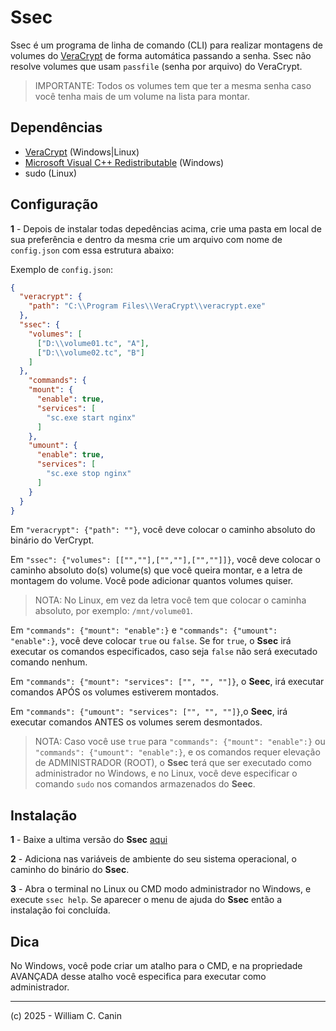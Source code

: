# Ssec

Ssec é um programa de linha de comando (CLI) para realizar montagens de volumes do [VeraCrypt](https://veracrypt.eu/en/Home.html) de forma automática passando a senha.
Ssec não resolve volumes que usam `passfile` (senha por arquivo) do VeraCrypt.

> IMPORTANTE: Todos os volumes tem que ter a mesma senha caso você tenha mais de um volume na lista para montar.

## Dependências

* [VeraCrypt](https://veracrypt.eu/en/Home.html) (Windows|Linux)
* [Microsoft Visual C++ Redistributable](https://learn.microsoft.com/pt-br/cpp/windows/latest-supported-vc-redist?view=msvc-170#visual-studio-2015-2017-2019-and-2022) (Windows)
* sudo (Linux)

## Configuração

**1** - Depois de instalar todas depedências acima, crie uma pasta em local de sua preferência e dentro da mesma crie um arquivo com nome de `config.json` com essa estrutura abaixo:

Exemplo de `config.json`:

```json
{
  "veracrypt": {
    "path": "C:\\Program Files\\VeraCrypt\\veracrypt.exe"
  },
  "ssec": {
    "volumes": [
      ["D:\\volume01.tc", "A"],
      ["D:\\volume02.tc", "B"]
    ]
  },
    "commands": {
    "mount": {
      "enable": true,
      "services": [
        "sc.exe start nginx"
      ]
    },
    "umount": {
      "enable": true,
      "services": [
        "sc.exe stop nginx"
      ]
    }
  }
}
```

Em `"veracrypt": {"path": ""}`, você deve colocar o caminho absoluto do binário do VerCrypt.

Em `"ssec": {"volumes": [["",""],["",""],["",""]]}`, você deve colocar o caminho absoluto do(s) volume(s) que você queira montar, e a letra de montagem do volume. Você pode adicionar quantos volumes quiser.

> NOTA: No Linux, em vez da letra você tem que colocar o caminha absoluto, por exemplo: `/mnt/volume01`.

Em `"commands": {"mount": "enable":}` e `"commands": {"umount": "enable":}`, você deve colocar `true` ou `false`. Se for `true`, o **Ssec** irá executar os comandos especificados, caso seja `false` não será executado comando nenhum.

Em `"commands": {"mount": "services": ["", "", ""]}`, o **Seec**, irá executar comandos APÓS os volumes estiverem montados.

Em `"commands": {"umount": "services": ["", "", ""]}`,o **Seec**, irá executar comandos ANTES os volumes serem desmontados.

> NOTA: Caso você use `true` para `"commands": {"mount": "enable":}` ou `"commands": {"umount": "enable":}`, e os comandos requer elevação de ADMINISTRADOR (ROOT), o **Ssec** terá que ser executado como administrador no Windows, e no Linux, você deve especificar o comando `sudo` nos comandos armazenados do **Seec**.

## Instalação

**1** - Baixe a ultima versão do **Ssec** [aqui](https://github.com/williamcanin/ssec/tags)

**2** - Adiciona nas variáveis de ambiente do seu sistema operacional, o caminho do binário do **Ssec**.

**3** - Abra o terminal no Linux ou CMD modo administrador no Windows, e execute `ssec help`. Se aparecer o menu de ajuda do **Ssec** então a instalação foi concluída.

## Dica

No Windows, você pode criar um atalho para o CMD, e na propriedade AVANÇADA desse atalho você especifica para executar como administrador.


---
(c) 2025 - William C. Canin